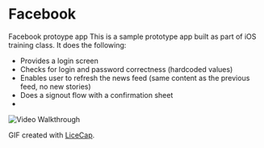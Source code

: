 # Facebook
Facebook protoype app
This is a sample prototype app built as part of iOS training class. It does the following:

* Provides a login screen
* Checks for login and password correctness (hardcoded values)
* Enables user to refresh the news feed (same content as the previous feed, no new stories)
* Does a signout flow with a confirmation sheet
* 

![Video Walkthrough](facebook-demo.gif)

GIF created with [LiceCap](http://www.cockos.com/licecap/).
